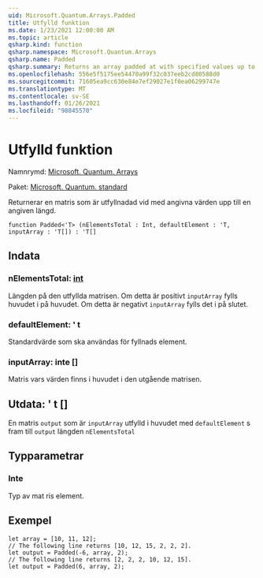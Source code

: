 ```yaml
---
uid: Microsoft.Quantum.Arrays.Padded
title: Utfylld funktion
ms.date: 1/23/2021 12:00:00 AM
ms.topic: article
qsharp.kind: function
qsharp.namespace: Microsoft.Quantum.Arrays
qsharp.name: Padded
qsharp.summary: Returns an array padded at with specified values up to a specified length.
ms.openlocfilehash: 556e5f5175ee54470a99f32c037eeb2cd80588d0
ms.sourcegitcommit: 71605ea9cc630e84e7ef29027e1f0ea06299747e
ms.translationtype: MT
ms.contentlocale: sv-SE
ms.lasthandoff: 01/26/2021
ms.locfileid: "98845570"
---
```

# <a name="padded-function"></a>Utfylld funktion

Namnrymd: [Microsoft. Quantum. Arrays](xref:Microsoft.Quantum.Arrays)

Paket: [Microsoft. Quantum. standard](https://nuget.org/packages/Microsoft.Quantum.Standard)


Returnerar en matris som är utfyllnadad vid med angivna värden upp till en angiven längd.

```qsharp
function Padded<'T> (nElementsTotal : Int, defaultElement : 'T, inputArray : 'T[]) : 'T[]
```


## <a name="input"></a>Indata

### <a name="nelementstotal--int"></a>nElementsTotal: [int](xref:microsoft.quantum.lang-ref.int)

Längden på den utfyllda matrisen. Om detta är positivt `inputArray` fylls huvudet i på huvudet. Om detta är negativt `inputArray` fylls det i på slutet.


### <a name="defaultelement--t"></a>defaultElement: ' t

Standardvärde som ska användas för fyllnads element.


### <a name="inputarray--t"></a>inputArray: inte []

Matris vars värden finns i huvudet i den utgående matrisen.



## <a name="output--t"></a>Utdata: ' t []

En matris `output` som är `inputArray` utfylld i huvudet med `defaultElement` s fram till `output` längden `nElementsTotal`

## <a name="type-parameters"></a>Typparametrar

### <a name="t"></a>Inte

Typ av mat ris element.

## <a name="example"></a>Exempel

```qsharp
let array = [10, 11, 12];
// The following line returns [10, 12, 15, 2, 2, 2].
let output = Padded(-6, array, 2);
// The following line returns [2, 2, 2, 10, 12, 15].
let output = Padded(6, array, 2);
```